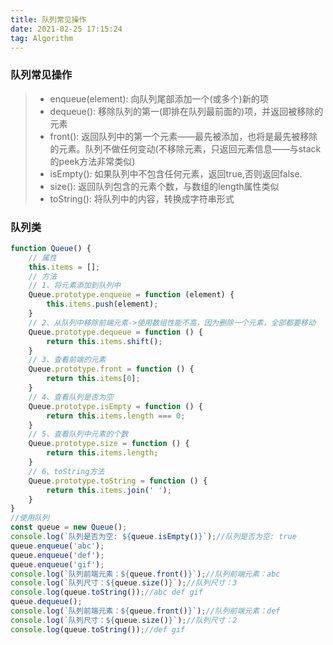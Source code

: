 ```yaml
---
title: 队列常见操作
date: 2021-02-25 17:15:24
tag: Algorithm
---
```


### 队列常见操作
>* enqueue(element): 向队列尾部添加一个(或多个)新的项
>* dequeue(): 移除队列的第一(即排在队列最前面的)项，并返回被移除的元素
>* front(): 返回队列中的第一个元素——最先被添加，也将是最先被移除的元素。队列不做任何变动(不移除元素，只返回元素信息——与stack的peek方法非常类似)
>* isEmpty(): 如果队列中不包含任何元素，返回true,否则返回false.
>* size(): 返回队列包含的元素个数，与数组的length属性类似
>* toString(): 将队列中的内容，转换成字符串形式

### 队列类
```js
function Queue() {
    // 属性
    this.items = [];
    // 方法
    // 1、将元素添加到队列中
    Queue.prototype.enqueue = function (element) {
        this.items.push(element);
    }
    // 2、从队列中移除前端元素->使用数组性能不高，因为删除一个元素，全部都要移动
    Queue.prototype.dequeue = function () {
        return this.items.shift();
    }
    // 3、查看前端的元素
    Queue.prototype.front = function () {
        return this.items[0];
    }
    // 4、查看队列是否为空
    Queue.prototype.isEmpty = function () {
        return this.items.length === 0;
    }
    // 5、查看队列中元素的个数
    Queue.prototype.size = function () {
        return this.items.length;
    }
    // 6、toString方法
    Queue.prototype.toString = function () {
        return this.items.join(' ');
    }
}
//使用队列
const queue = new Queue();
console.log(`队列是否为空: ${queue.isEmpty()}`);//队列是否为空: true
queue.enqueue('abc');
queue.enqueue('def');
queue.enqueue('gif');
console.log(`队列前端元素：${queue.front()}`);//队列前端元素：abc
console.log(`队列尺寸：${queue.size()}`);//队列尺寸：3
console.log(queue.toString());//abc def gif
queue.dequeue();
console.log(`队列前端元素：${queue.front()}`);//队列前端元素：def
console.log(`队列尺寸：${queue.size()}`);//队列尺寸：2
console.log(queue.toString());//def gif
```